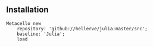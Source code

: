 ## Installation```Metacello new	repository: 'github://hellerve/julia:master/src';	baseline: 'Julia';	load```